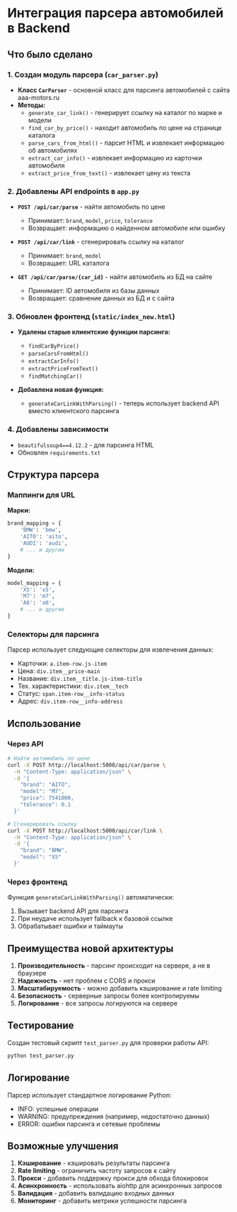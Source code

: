 # Интеграция парсера автомобилей в Backend

## Что было сделано

### 1. Создан модуль парсера (`car_parser.py`)

- **Класс `CarParser`** - основной класс для парсинга автомобилей с сайта aaa-motors.ru
- **Методы:**
  - `generate_car_link()` - генерирует ссылку на каталог по марке и модели
  - `find_car_by_price()` - находит автомобиль по цене на странице каталога
  - `parse_cars_from_html()` - парсит HTML и извлекает информацию об автомобилях
  - `extract_car_info()` - извлекает информацию из карточки автомобиля
  - `extract_price_from_text()` - извлекает цену из текста

### 2. Добавлены API endpoints в `app.py`

- **`POST /api/car/parse`** - найти автомобиль по цене
  - Принимает: `brand`, `model`, `price`, `tolerance`
  - Возвращает: информацию о найденном автомобиле или ошибку

- **`POST /api/car/link`** - сгенерировать ссылку на каталог
  - Принимает: `brand`, `model`
  - Возвращает: URL каталога

- **`GET /api/car/parse/{car_id}`** - найти автомобиль из БД на сайте
  - Принимает: ID автомобиля из базы данных
  - Возвращает: сравнение данных из БД и с сайта

### 3. Обновлен фронтенд (`static/index_new.html`)

- **Удалены старые клиентские функции парсинга:**
  - `findCarByPrice()`
  - `parseCarsFromHtml()`
  - `extractCarInfo()`
  - `extractPriceFromText()`
  - `findMatchingCar()`

- **Добавлена новая функция:**
  - `generateCarLinkWithParsing()` - теперь использует backend API вместо клиентского парсинга

### 4. Добавлены зависимости

- `beautifulsoup4==4.12.2` - для парсинга HTML
- Обновлен `requirements.txt`

## Структура парсера

### Маппинги для URL

**Марки:**
```python
brand_mapping = {
    'BMW': 'bmw',
    'AITO': 'aito',
    'AUDI': 'audi',
    # ... и другие
}
```

**Модели:**
```python
model_mapping = {
    'X5': 'x5',
    'M7': 'm7',
    'A6': 'a6',
    # ... и другие
}
```

### Селекторы для парсинга

Парсер использует следующие селекторы для извлечения данных:
- Карточки: `a.item-row.js-item`
- Цена: `div.item__price-main`
- Название: `div.item__title.js-item-title`
- Тех. характеристики: `div.item__tech`
- Статус: `span.item-row__info-status`
- Адрес: `div.item-row__info-address`

## Использование

### Через API

```bash
# Найти автомобиль по цене
curl -X POST http://localhost:5000/api/car/parse \
  -H "Content-Type: application/json" \
  -d '{
    "brand": "AITO",
    "model": "M7",
    "price": 7541000,
    "tolerance": 0.1
  }'

# Сгенерировать ссылку
curl -X POST http://localhost:5000/api/car/link \
  -H "Content-Type: application/json" \
  -d '{
    "brand": "BMW",
    "model": "X5"
  }'
```

### Через фронтенд

Функция `generateCarLinkWithParsing()` автоматически:
1. Вызывает backend API для парсинга
2. При неудаче использует fallback к базовой ссылке
3. Обрабатывает ошибки и таймауты

## Преимущества новой архитектуры

1. **Производительность** - парсинг происходит на сервере, а не в браузере
2. **Надежность** - нет проблем с CORS и прокси
3. **Масштабируемость** - можно добавить кэширование и rate limiting
4. **Безопасность** - серверные запросы более контролируемы
5. **Логирование** - все запросы логируются на сервере

## Тестирование

Создан тестовый скрипт `test_parser.py` для проверки работы API:

```bash
python test_parser.py
```

## Логирование

Парсер использует стандартное логирование Python:
- INFO: успешные операции
- WARNING: предупреждения (например, недостаточно данных)
- ERROR: ошибки парсинга и сетевые проблемы

## Возможные улучшения

1. **Кэширование** - кэшировать результаты парсинга
2. **Rate limiting** - ограничить частоту запросов к сайту
3. **Прокси** - добавить поддержку прокси для обхода блокировок
4. **Асинхронность** - использовать aiohttp для асинхронных запросов
5. **Валидация** - добавить валидацию входных данных
6. **Мониторинг** - добавить метрики успешности парсинга 